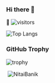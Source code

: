 ### Hi there 👋

<!--
**NitaiBanik/NitaiBanik** is a ✨ _special_ ✨ repository because its `README.md` (this file) appears on your GitHub profile.

Here are some ideas to get you started:

- 🔭 I’m currently working on ...
- 🌱 I’m currently learning ...
- 👯 I’m looking to collaborate on ...
- 🤔 I’m looking for help with ...
- 💬 Ask me about ...
- 📫 How to reach me: https://www.linkedin.com/in/nitaichandrabanik/
- 😄 Pronouns: ...
- ⚡ Fun fact: ...
-->

 🎉 ![visitors](https://visitor-badge.laobi.icu/badge?page_id=NitaiBanik)
 
  ![Top Langs](https://github-readme-stats.vercel.app/api/top-langs/?username=NitaiBanik&layout=compact)
  
  ### GitHub Trophy

![trophy](https://github-profile-trophy.vercel.app/?username=NitaiBanik&theme=dracula)
<p>&nbsp;<img align="center" src="https://github-readme-stats.vercel.app/api?username=NitaiBanik&show_icons=true&theme=dark&locale=en" alt="NitaiBanik" /></p>
